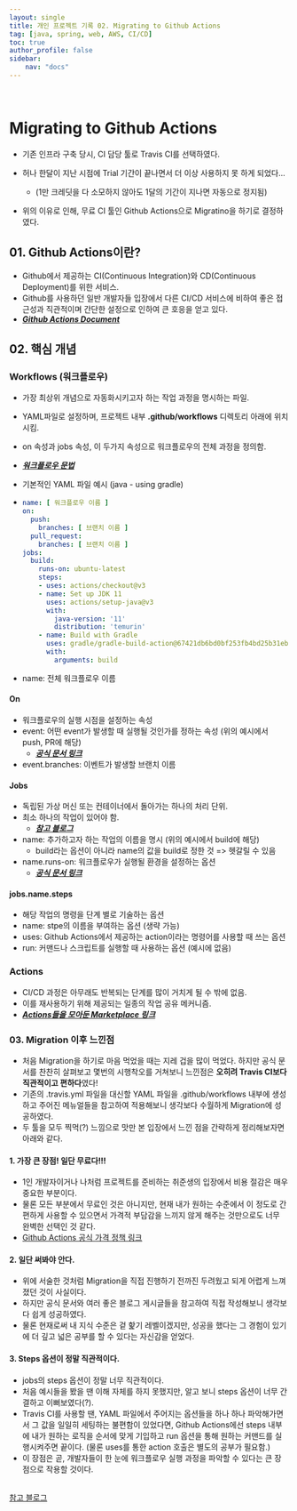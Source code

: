 ```yaml
---
layout: single
title: 개인 프로젝트 기록 02. Migrating to Github Actions
tag: [java, spring, web, AWS, CI/CD]
toc: true 
author_profile: false
sidebar:
    nav: "docs"
---
```


<br/>

# Migrating to Github Actions

- 기존 인프라 구축 당시, CI 담당 툴로 Travis CI를 선택하였다.
- 허나 한달이 지난 시점에 Trial 기간이 끝나면서 더 이상 사용하지 못 하게 되었다...
  - (1만 크레딧을 다 소모하지 않아도 1달의 기간이 지나면 자동으로 정지됨)

- 위의 이유로 인해, 무료 CI 툴인 Github Actions으로 Migratino을 하기로 결정하였다.

## 01. Github Actions이란?

- Github에서 제공하는 CI(Continuous Integration)와 CD(Continuous Deployment)를 위한 서비스.
- Github를 사용하던 일반 개발자들 입장에서 다른 CI/CD 서비스에 비하여 좋은 접근성과 직관적이며 간단한 설정으로 인하여 큰 호응을 얻고 있다.
- ***[Github Actions Document](https://docs.github.com/en/actions)***

## 02. 핵심 개념

### Workflows (워크플로우)

- 가장 최상위 개념으로 자동화시키고자 하는 작업 과정을 명시하는 파일.

- YAML파일로 설정하며, 프로젝트 내부 **.github/workflows** 디렉토리 아래에 위치시킴.

- on 속성과 jobs 속성, 이 두가지 속성으로 워크플로우의 전체 과정을 정의함.

- ***[워크플로우 문법](https://docs.github.com/en/actions/using-workflows/workflow-syntax-for-github-actions)***

- 기본적인 YAML 파일 예시 (java - using gradle)

- ```yaml
  name: [ 워크플로우 이름 ]
  on:
    push:
      branches: [ 브랜치 이름 ]
    pull_request:
      branches: [ 브랜치 이름 ]
  jobs:
    build:
      runs-on: ubuntu-latest
      steps:
      - uses: actions/checkout@v3
      - name: Set up JDK 11
        uses: actions/setup-java@v3
        with:
          java-version: '11'
          distribution: 'temurin'
      - name: Build with Gradle
        uses: gradle/gradle-build-action@67421db6bd0bf253fb4bd25b31ebb98943c375e1
        with:
          arguments: build
  ```

- name: 전체 워크플로우 이름

#### On

- 워크플로우의 실행 시점을 설정하는 속성
- event: 어떤 event가 발생할 때 실행될 것인가를 정하는 속성 (위의 예시에서 push, PR에 해당) 
  - ***[공식 문서 링크](https://docs.github.com/en/actions/using-workflows/events-that-trigger-workflows)***
- event.branches: 이벤트가 발생할 브랜치 이름

#### Jobs

- 독립된 가상 머신 또는 컨테이너에서 돌아가는 하나의 처리 단위.
- 최소 하나의 작업이 있어야 함.
  - ***[참고 블로그](https://www.daleseo.com/github-actions-basics/)***
- name: 추가하고자 하는 작업의 이름을 명시 (위의 예시에서 build에 해당)
  - build라는 옵션이 아니라 name의 값을 build로 정한 것 => 헷갈릴 수 있음
- name.runs-on: 워크플로우가 실행될 환경을 설정하는 옵션
  - ***[공식 문서 링크](https://docs.github.com/en/actions/using-workflows/workflow-syntax-for-github-actions#jobsjob_idruns-on)***

#### jobs.name.steps

- 해당 작업의 명령을 단계 별로 기술하는 옵션
- name: stpe의 이름을 부여하는 옵션 (생략 가능)
- uses: Github Actions에서 제공하는 action이라는 명령어를 사용할 때 쓰는 옵션
- run: 커맨드나 스크립트를 실행할 때 사용하는 옵션 (예시에 없음)

### Actions

- CI/CD 과정은 아무래도 반복되는 단계를 많이 거치게 될 수 밖에 없음.
- 이를 재사용하기 위해 제공되는 일종의 작업 공유 메커니즘.
- ***[Actions들을 모아둔 Marketplace 링크](https://github.com/marketplace?type=actions)***

### 03. Migration 이후 느낀점

- 처음 Migration을 하기로 마음 먹었을 때는 지레 겁을 많이 먹었다. 하지만 공식 문서를 찬찬히 살펴보고 몇번의 시행착오를 거쳐보니 느낀점은 **오히려 Travis CI보다 직관적이고 편하다**였다!
- 기존의 .travis.yml 파일을 대신할 YAML 파일을 .github/workflows 내부에 생성하고 주어진 메뉴얼들을 참고하여 적용해보니 생각보다 수월하게 Migration에 성공하였다.
- 두 툴을 모두 찍먹(?) 느낌으로 맛만 본 입장에서 느낀 점을 간략하게 정리해보자면 아래와 같다.

#### 1. 가장 큰 장점! 일단 무료다!!!

- 1인 개발자이거나 나처럼 프로젝트를 준비하는 취준생의 입장에서 비용 절감은 매우 중요한 부분이다.
- 물론 모든 부분에서 무료인 것은 아니지만, 현재 내가 원하는 수준에서 이 정도로 간편하게 사용할 수 있으면서 가격적 부담감을 느끼지 않게 해주는 것만으로도 너무 완벽한 선택인 것 같다.
- [Github Actions 공식 가격 정책 링크](https://docs.github.com/en/billing/managing-billing-for-github-actions/about-billing-for-github-actions)

#### 2. 일단 써봐야 안다.

- 위에 서술한 것처럼 Migration을 직접 진행하기 전까진 두려웠고 되게 어렵게 느껴졌던 것이 사실이다.
- 하지만 공식 문서와 여러 좋은 블로그 게시글들을 참고하여 직접 작성해보니 생각보다 쉽게 성공하였다.
- 물론 현재로써 내 지식 수준은 겉 핥기 레벨이겠지만, 성공을 했다는 그 경험이 있기에 더 깊고 넓은 공부를 할 수 있다는 자신감을 얻었다.

#### 3.  Steps 옵션이 정말 직관적이다.

- jobs의 steps 옵션이 정말 너무 직관적이다.
- 처음 예시들을 봤을 땐 이해 자체를 하지 못했지만, 알고 보니 steps 옵션이 너무 간결하고 이뻐보였다(?).
- Travis CI를 사용할 땐, YAML 파일에서 주어지는 옵션들을 하나 하나 파악해가면서 그 값을 일일히 세팅하는 불편함이 있었다면, Github Actions에선 steps 내부에 내가 원하는 로직을 순서에 맞게 기입하고 run 옵션을 통해 원하는 커맨드를 실행시켜주면 끝이다. (물론 uses를 통한 action 호출은 별도의 공부가 필요함.)
- 이 장점은 곧, 개발자들이 한 눈에 워크플로우 실행 과정을 파악할 수 있다는 큰 장점으로 작용할 것이다.

<br>

<div class='notice--warning'>
    <a href="https://goodgid.github.io/Github-Action-CI-CD-AWS-EC2/" class="btn btn--info">참고 블로그</a></div>
